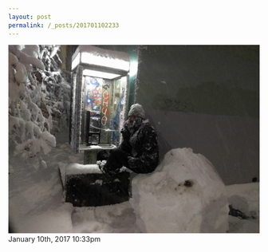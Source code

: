 ```yaml
---
layout: post
permalink: /_posts/201701102233
---
```


<img src="/images/blog/155707667449.jpg"/>

<div id="footer">
<span id="timestamp"> January 10th, 2017 10:33pm </span>
</div>
